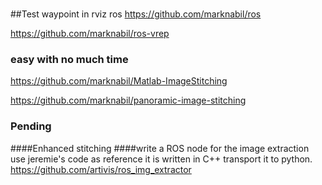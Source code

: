 #

##Test
waypoint in rviz ros
https://github.com/marknabil/ros

https://github.com/marknabil/ros-vrep

### easy with no much time 

https://github.com/marknabil/Matlab-ImageStitching

https://github.com/marknabil/panoramic-image-stitching

### Pending 

####Enhanced stitching 
####write a ROS node for the image extraction
use jeremie's code as reference it is written in C++ transport it to python.
https://github.com/artivis/ros_img_extractor
